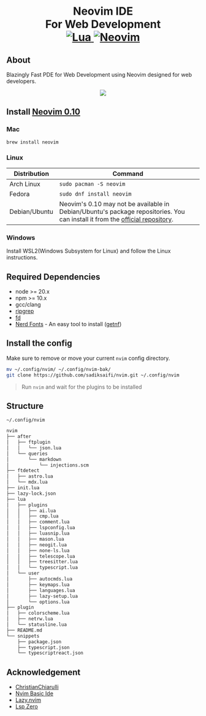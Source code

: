 <h1 align="center">Neovim IDE<br> For Web Development
<br>
<a href="https://www.lua.org/">
<img
    alt="Lua"
    src="https://img.shields.io/badge/lua-%232C2D72.svg?style=for-the-badge&logo=lua&logoColor=white">
</a>
<a href="https://github.com/neovim/neovim">
<img
    alt="Neovim"
    src="https://img.shields.io/badge/NeoVim-%2357A143.svg?&style=for-the-badge&logo=neovim&logoColor=white">
</a>
</h1>

## About

Blazingly Fast PDE for Web Development using Neovim designed for web developers.

<div id="gif-container" style="display: flex; justify-content: center; align-items: center;">
  <img src="https://data.sadiksaifi.dev/Screenshots/Neovim.gif" loop autoplay>
</div>

## Install [Neovim 0.10](https://github.com/neovim/neovim/releases/tag/v0.10.0)

### Mac
```sh
brew install neovim
```

### Linux

| Distribution | Command |
| ------------ | ------- |
| Arch Linux | `sudo pacman -S neovim` |
| Fedora | `sudo dnf install neovim` |
| Debian/Ubuntu | Neovim's 0.10 may not be available in Debian/Ubuntu's package repositories. You can install it from the [official repository](https://github.com/neovim/neovim/releases/tag/v0.10.0). |

### Windows
Install WSL2(Windows Subsystem for Linux) and follow the Linux instructions.

## Required Dependencies
- node >= 20.x
- npm >= 10.x
- gcc/clang
- [ripgrep](https://github.com/BurntSushi/ripgrep)
- [fd](https://github.com/sharkdp/fd)
- [Nerd Fonts](https://www.nerdfonts.com/) - An easy tool to install ([getnf](https://github.com/ronniedroid/getnf))

## Install the config

Make sure to remove or move your current `nvim` config directory.

```sh
mv ~/.config/nvim/ ~/.config/nvim-bak/
git clone https://github.com/sadiksaifi/nvim.git ~/.config/nvim
```
> Run `nvim` and wait for the plugins to be installed

## Structure
`~/.config/nvim`

```sh
nvim
├── after
│   ├── ftplugin
│   │   └── json.lua
│   └── queries
│       └── markdown
│           └── injections.scm
├── ftdetect
│   ├── astro.lua
│   └── mdx.lua
├── init.lua
├── lazy-lock.json
├── lua
│   ├── plugins
│   │   ├── ai.lua
│   │   ├── cmp.lua
│   │   ├── comment.lua
│   │   ├── lspconfig.lua
│   │   ├── luasnip.lua
│   │   ├── mason.lua
│   │   ├── neogit.lua
│   │   ├── none-ls.lua
│   │   ├── telescope.lua
│   │   ├── treesitter.lua
│   │   └── typescript.lua
│   └── user
│       ├── autocmds.lua
│       ├── keymaps.lua
│       ├── languages.lua
│       ├── lazy-setup.lua
│       └── options.lua
├── plugin
│   ├── colorscheme.lua
│   ├── netrw.lua
│   └── statusline.lua
├── README.md
└── snippets
    ├── package.json
    ├── typescript.json
    └── typescriptreact.json
```

## Acknowledgement
- [ChristianChiarulli](https://github.com/ChristianChiarulli)
- [Nvim Basic Ide](https://github.com/lunarvim/nvim-basic-ide)
- [Lazy.nvim](https://github.com/folke/lazy.nvim)
- [Lsp Zero](https://github.com/VonHeikemen/lsp-zero.nvim)
